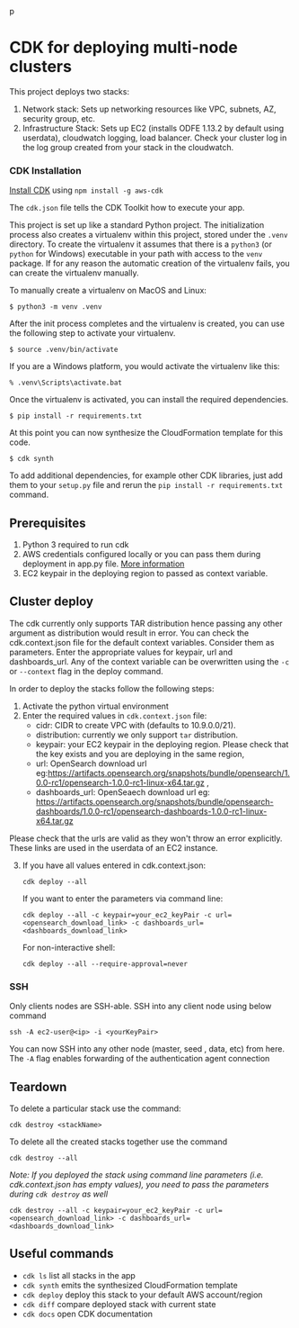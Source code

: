 p
# CDK for deploying multi-node clusters

This project deploys two stacks:
1. Network stack: Sets up networking resources like VPC, subnets, AZ, security group, etc.
2. Infrastructure Stack: Sets up EC2 (installs ODFE 1.13.2 by default using userdata), cloudwatch logging, load balancer. Check your cluster log in the log group created from your stack in the cloudwatch.

### CDK Installation

[Install CDK](https://docs.aws.amazon.com/cdk/latest/guide/cli.html) using `npm install -g aws-cdk`


The `cdk.json` file tells the CDK Toolkit how to execute your app.

This project is set up like a standard Python project.  The initialization
process also creates a virtualenv within this project, stored under the `.venv`
directory.  To create the virtualenv it assumes that there is a `python3`
(or `python` for Windows) executable in your path with access to the `venv`
package. If for any reason the automatic creation of the virtualenv fails,
you can create the virtualenv manually.

To manually create a virtualenv on MacOS and Linux:

```
$ python3 -m venv .venv
```

After the init process completes and the virtualenv is created, you can use the following
step to activate your virtualenv.

```
$ source .venv/bin/activate
```

If you are a Windows platform, you would activate the virtualenv like this:

```
% .venv\Scripts\activate.bat
```

Once the virtualenv is activated, you can install the required dependencies.

```
$ pip install -r requirements.txt
```

At this point you can now synthesize the CloudFormation template for this code.

```
$ cdk synth
```

To add additional dependencies, for example other CDK libraries, just add
them to your `setup.py` file and rerun the `pip install -r requirements.txt`
command.

## Prerequisites
1. Python 3 required to run cdk
2. AWS credentials configured locally or you can pass them during deployment in app.py file. [More information](https://docs.aws.amazon.com/cdk/latest/guide/environments.html)   
3. EC2 keypair in the deploying region to passed as context variable.

## Cluster deploy
The cdk currently only supports TAR distribution hence passing any other argument as distribution would result in error.
You can check the cdk.context.json file for the default context variables. Consider them as parameters. Enter the appropriate values for keypair, url and dashboards_url. 
Any of the context variable can be overwritten using the `-c` or `--context` flag in the deploy command.

In order to deploy the stacks follow the following steps:
1. Activate the python virtual environment
2. Enter the required values in `cdk.context.json` file:
   - cidr: CIDR to create VPC with (defaults to 10.9.0.0/21).
   - distribution: currently we only support `tar` distribution.  
   - keypair: your EC2 keypair in the deploying region. Please check that the key exists and you are deploying in the same region, 
   - url: OpenSearch download url eg:https://artifacts.opensearch.org/snapshots/bundle/opensearch/1.0.0-rc1/opensearch-1.0.0-rc1-linux-x64.tar.gz , 
   - dashboards_url: OpenSeaech download url eg: https://artifacts.opensearch.org/snapshots/bundle/opensearch-dashboards/1.0.0-rc1/opensearch-dashboards-1.0.0-rc1-linux-x64.tar.gz
   
Please check that the urls are valid as they won't throw an error explicitly. These links are used in the userdata of an EC2 instance.

3. If you have all values entered in cdk.context.json:
   ```
   cdk deploy --all
   ```
   If you want to enter the parameters via command line:
    ```
    cdk deploy --all -c keypair=your_ec2_keyPair -c url=<opensearch_download_link> -c dashboards_url=<dashboards_download_link>
    ``` 
    For non-interactive shell: 
    ```
    cdk deploy --all --require-approval=never
    ```

### SSH
Only clients nodes are SSH-able. SSH into any client node using below command

`ssh -A ec2-user@<ip> -i <yourKeyPair>`

You can now SSH into any other node (master, seed , data, etc) from here. The `-A` flag enables forwarding of the authentication agent connection
## Teardown
To delete a particular stack use the command:
```
cdk destroy <stackName>
```

To delete all the created stacks together use the command
```
cdk destroy --all
```
_Note: If you deployed the stack using command line parameters (i.e. cdk.context.json has empty values), you need to pass the parameters during `cdk destroy` as well_ 
```
cdk destroy --all -c keypair=your_ec2_keyPair -c url=<opensearch_download_link> -c dashboards_url=<dashboards_download_link>
```
## Useful commands

 * `cdk ls`          list all stacks in the app
 * `cdk synth`       emits the synthesized CloudFormation template
 * `cdk deploy`      deploy this stack to your default AWS account/region
 * `cdk diff`        compare deployed stack with current state
 * `cdk docs`        open CDK documentation